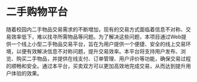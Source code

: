 # 二手购物平台
随着校园内二手物品交易需求的不断增加，现有的交易方式面临着信息不对称、交易效率低下，难以找寻所需物品等问题。为了解决这些问题，本项目通过Web提供一个线上小型二手物品交易平台，旨在为用户提供一个便捷、安全的线上交易环境，以便有效解决信息不对称问题，提升交易效率。本平台将支持用户发布、浏览、购买二手物品，并提供在线支付、订单管理、用户评价等功能，确保交易过程的顺畅和安全。通过本平台，买卖双方可以更加高效地完成交易，从而达到提升用户体验的效果。
